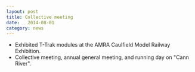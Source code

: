 ```yaml
---
layout: post
title: Collective meeting
date:   2014-08-01
category: news
---
```


* Exhibited T-Trak modules at the AMRA Caulfield Model Railway Exhibition.
* Collective meeting, annual general meeting, and running day on "Cann River".